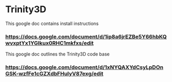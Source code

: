 # Trinity3D

This google doc contains install instructions

### https://docs.google.com/document/d/1ip8a6jrEZBe5Y66hbKQwvxptYx1YGIkux0RHC1mkfxs/edit

This google doc outlines the Trinity3D code base

### https://docs.google.com/document/d/1xNYQAXYdCsyLpDOnGSK-wzfFe1cGZXdbFHulyV87exg/edit
